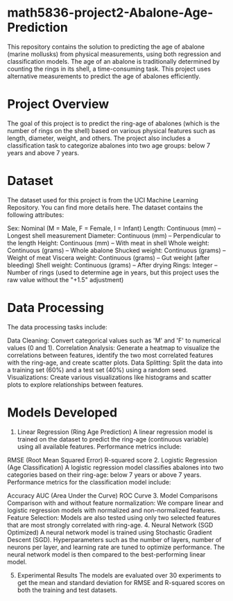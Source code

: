 # math5836-project2-Abalone-Age-Prediction

This repository contains the solution to predicting the age of abalone (marine mollusks) from physical measurements, using both regression and classification models. The age of an abalone is traditionally determined by counting the rings in its shell, a time-consuming task. This project uses alternative measurements to predict the age of abalones efficiently.

# Project Overview
The goal of this project is to predict the ring-age of abalones (which is the number of rings on the shell) based on various physical features such as length, diameter, weight, and others. The project also includes a classification task to categorize abalones into two age groups: below 7 years and above 7 years.

# Dataset
The dataset used for this project is from the UCI Machine Learning Repository. You can find more details here. The dataset contains the following attributes:

Sex: Nominal (M = Male, F = Female, I = Infant)
Length: Continuous (mm) – Longest shell measurement
Diameter: Continuous (mm) – Perpendicular to the length
Height: Continuous (mm) – With meat in shell
Whole weight: Continuous (grams) – Whole abalone
Shucked weight: Continuous (grams) – Weight of meat
Viscera weight: Continuous (grams) – Gut weight (after bleeding)
Shell weight: Continuous (grams) – After drying
Rings: Integer – Number of rings (used to determine age in years, but this project uses the raw value without the "+1.5" adjustment)

# Data Processing
The data processing tasks include:

Data Cleaning: Convert categorical values such as 'M' and 'F' to numerical values (0 and 1).
Correlation Analysis: Generate a heatmap to visualize the correlations between features, identify the two most correlated features with the ring-age, and create scatter plots.
Data Splitting: Split the data into a training set (60%) and a test set (40%) using a random seed.
Visualizations: Create various visualizations like histograms and scatter plots to explore relationships between features.

# Models Developed
1. Linear Regression (Ring Age Prediction)
A linear regression model is trained on the dataset to predict the ring-age (continuous variable) using all available features. Performance metrics include:

RMSE (Root Mean Squared Error)
R-squared score
2. Logistic Regression (Age Classification)
A logistic regression model classifies abalones into two categories based on their ring-age: below 7 years or above 7 years. Performance metrics for the classification model include:

Accuracy
AUC (Area Under the Curve)
ROC Curve
3. Model Comparisons
Comparison with and without feature normalization: We compare linear and logistic regression models with normalized and non-normalized features.
Feature Selection: Models are also tested using only two selected features that are most strongly correlated with ring-age.
4. Neural Network (SGD Optimized)
A neural network model is trained using Stochastic Gradient Descent (SGD). Hyperparameters such as the number of layers, number of neurons per layer, and learning rate are tuned to optimize performance. The neural network model is then compared to the best-performing linear model.

5. Experimental Results
The models are evaluated over 30 experiments to get the mean and standard deviation for RMSE and R-squared scores on both the training and test datasets.

